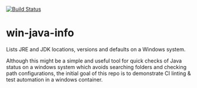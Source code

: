[![Build Status](https://ci.appveyor.com/api/projects/status/github/simaos/win-java-info)](https://ci.appveyor.com/project/simaos/win-java-info)
# win-java-info
Lists JRE and JDK locations, versions and defaults on a Windows system.

Although this might be a simple and useful tool for quick checks of Java status on a windows system which avoids searching folders and checking path configurations, the initial goal of this repo is to demonstrate CI linting & test automation in a windows container.
